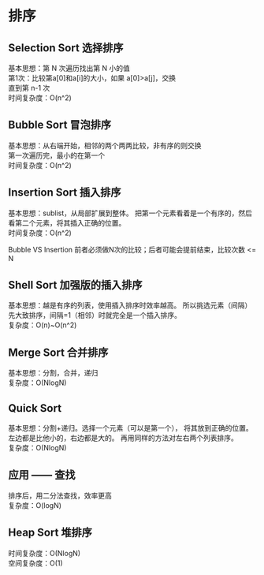 # 排序

## Selection Sort 选择排序
基本思想：第 N 次遍历找出第 N 小的值  
第1次：比较第a[0]和a[i]的大小，如果 a[0]>a[j]，交换  
直到第 n-1 次  
时间复杂度：O(n^2)

## Bubble Sort 冒泡排序
基本思想：从右端开始，相邻的两个两两比较，非有序的则交换  
第一次遍历完，最小的在第一个  
时间复杂度：O(n^2)

## Insertion Sort 插入排序
基本思想：sublist，从局部扩展到整体。
把第一个元素看着是一个有序的，然后看第二个元素，将其插入正确的位置。  
时间复杂度：O(n^2)

Bubble VS Insertion
前者必须做N次的比较；后者可能会提前结束，比较次数 <= N

## Shell Sort 加强版的插入排序
基本思想：越是有序的列表，使用插入排序时效率越高。
所以挑选元素（间隔）先大致排序，间隔=1（相邻）时就完全是一个插入排序。  
复杂度：O(n)~O(n^2)

## Merge Sort 合并排序
基本思想：分割，合并，递归  
复杂度：O(NlogN)

## Quick Sort
基本思想：分割+递归。选择一个元素（可以是第一个），
将其放到正确的位置。左边都是比他小的，右边都是大的。
再用同样的方法对左右两个列表排序。  
复杂度：O(NlogN)

## 应用 —— 查找
排序后，用二分法查找，效率更高  
复杂度：O(logN)

## Heap Sort 堆排序
时间复杂度：O(NlogN)  
空间复杂度：O(1)